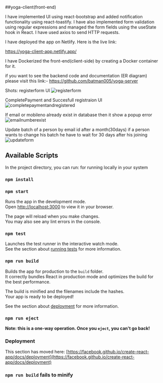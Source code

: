 ##yoga-client(front-end)

I have implemented UI using react-bootstrap and added notification functionality using react-toastify. I have also implemented form validation using regular expressions and managed the form fields using the useState hook in React. I have used axios to send HTTP requests.

I have deployed the app on Netlify. Here is the live link:

https://yoga-client-app.netlify.app/

I have Dockerized the front-end(client-side) by creating a Docker container for it.


if you want to see the backend code and documentation (ER diagram)
please visit this link:-
https://github.com/batman005/yoga-server


Shots:
registerform UI
![registerform](https://user-images.githubusercontent.com/51878340/208254883-87e00fa6-09ac-4d3d-94a3-c73b4efc4191.png)

CompletePayment and Succesfull registraion UI 
![completepaymentandregistered](https://user-images.githubusercontent.com/51878340/208254902-de8bce4a-d501-449c-8db2-3bc15266b0bc.png)

If email or mobileno  already exist in database then it show a popup error 
![emailnumberexist](https://user-images.githubusercontent.com/51878340/208254919-55a93205-2c02-40ac-8a0d-ca014f174d09.png)

Update batch of a person by email id after a month(30days) if a person wants to change his batch he have to wait for 30 days after his joining
![updateform](https://user-images.githubusercontent.com/51878340/208254955-ca2ecb7a-1250-49ef-a4bc-f47817ad7453.png)








## Available Scripts

In the project directory, you can run:
for running locally in your system

### `npm install`

### `npm start`

Runs the app in the development mode.\
Open [http://localhost:3000](http://localhost:3000) to view it in your browser.

The page will reload when you make changes.\
You may also see any lint errors in the console.

### `npm test`

Launches the test runner in the interactive watch mode.\
See the section about [running tests](https://facebook.github.io/create-react-app/docs/running-tests) for more information.

### `npm run build`

Builds the app for production to the `build` folder.\
It correctly bundles React in production mode and optimizes the build for the best performance.

The build is minified and the filenames include the hashes.\
Your app is ready to be deployed!

See the section about [deployment](https://facebook.github.io/create-react-app/docs/deployment) for more information.

### `npm run eject`

**Note: this is a one-way operation. Once you `eject`, you can't go back!**


### Deployment

This section has moved here: [https://facebook.github.io/create-react-app/docs/deployment](https://facebook.github.io/create-react-app/docs/deployment)

### `npm run build` fails to minify


